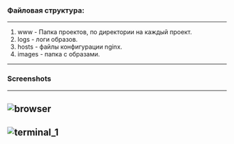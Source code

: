 ### Файловая структура:
---
1. www - Папка проектов, по директории на каждый проект.
2. logs - логи образов.
3. hosts - файлы конфигурации nginx.
4. images - папка с образами.
---

### Screenshots
---
![browser](https://user-images.githubusercontent.com/95434302/209641347-e61614cc-be47-47cd-bac6-74c956b36d66.jpg)
---
![terminal_1](https://user-images.githubusercontent.com/95434302/209641390-0f8d3f68-9b6a-4953-97e8-3951ba6a438a.jpg)
---
